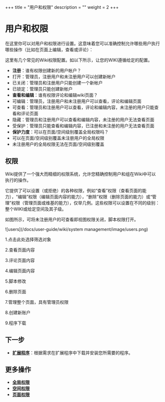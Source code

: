 ﻿+++
title = "用户和权限"
description = ""
weight = 2
+++

# 用户和权限
在这里你可以对用户和权限进行设置。这意味着您可以准确控制允许哪些用户执行哪些操作（比如在页面上编辑，查看或评论）：

这里有几个常见的Wiki权限配置。如以下所示，让您的WIKI遵循给定的配置。

- **注册**：谁有权限创建新的用户帐户？
 - 打开：管理员，注册用户和未注册用户可以创建新帐户
 - 已关闭：管理员和注册用户只能创建一个新帐户
 - 已锁定：管理员只能创建新帐户
- **查看和编辑**：谁有权限评论和编辑wiki页面？
 - 可编辑：管理员，注册用户和未注册用户可以查看，评论和编辑页面
 - 可查看：管理员和注册用户可以查看，评论和编辑内容，未注册的用户只能查看和评论页面
 - 隐藏：管理员和注册用户可以查看和编辑内容，未注册的用户无法查看页面
 - 受保护：管理员只能查看和编辑内容，已注册和未注册的用户无法查看页面
- **保护力度**：可以在页面/空间级别覆盖全局权限吗？
 - 可以在页面/空间级别覆盖未注册用户的全局权限
 - 未注册用户的全局权限无法在页面/空间级别覆盖

## 权限
Wiki提供了一个强大而精细的权限系统，允许您精确控制用户和组在Wiki中可以执行的操作。 

它提供了可以设置（或拒绝）的各种权限，例如“查看”权限（查看页面的能力），“编辑”权限（编辑页面内容的能力），“删除”权限（删除页面的能力）或“管理”权限（管理页面或维基的能力），仅举几例。这些权限可以设置在不同的级别：整个WIKI或给定空间及其子级。 

如图所示，可将未注册用户的可查看即视图权限关闭，脚本权限打开。

![users](/docs/user-guide/wiki/system management/image/users.png)

1.点击此处选择筛选对象

2.查看页面内容

3.评论页面内容

4.编辑页面内容

5.脚本修改

6.删除页面

7.管理整个页面，具有管理员权限

8.创建新账户

9.程序下载

## 下一步
- [**扩展程序**](../extensions)：根据需求在扩展程序中下载并安装您所需要的程序。

## 更多操作
- [**全局权限**](../../hierarchy)
- [**空间权限**](../../space/hierarchy-space)
- [**页面权限**](../../page/hierarchy-page)

